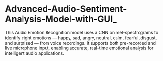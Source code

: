 # Advanced-Audio-Sentiment-Analysis-Model-with-GUI_
This Audio Emotion Recognition model uses a CNN on mel-spectrograms to identify eight emotions — happy, sad, angry, neutral, calm, fearful, disgust, and surprised — from voice recordings. It supports both pre-recorded and live microphone input, enabling accurate, real-time emotional analysis for intelligent audio applications.

